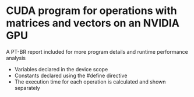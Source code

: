 # CUDA program for operations with matrices and vectors on an NVIDIA GPU

A PT-BR report included for more program details and runtime performance analysis

- Variables declared in the device scope
- Constants declared using the #define directive
- The execution time for each operation is calculated and shown separately
